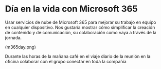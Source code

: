 # <a name="day-in-the-life-with-microsoft-365"></a>Día en la vida con Microsoft 365

Usar servicios de nube de Microsoft 365 para mejorar su trabajo en equipo en cualquier dispositivo.  Nos gustaría mostrar cómo simplificar la creación de contenido y de comunicación, su colaboración como vaya a través de la jornada. 

(m365day.png)

Durante las horas de la mañana café en el viaje diario de la reunión en la oficina colaborar con el grupo conectar en toda la compañía


